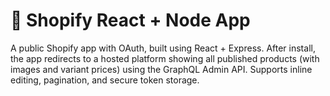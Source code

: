 # 🛒 Shopify React + Node App
A public Shopify app with OAuth, built using React + Express. After install, the app redirects to a hosted platform showing all published products (with images and variant prices) using the GraphQL Admin API. Supports inline editing, pagination, and secure token storage.
